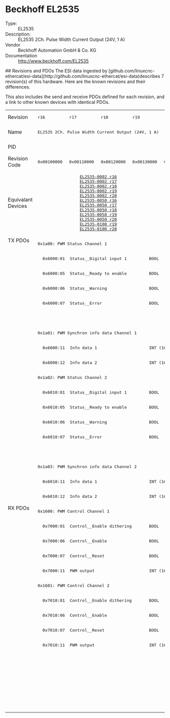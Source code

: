 #  Beckhoff EL2535

<dl>
  <dt>Type:</dt><dd>EL2535</dd>
  <dt>Description:</dt><dd>EL2535 2Ch. Pulse Width Current Output (24V, 1 A)</dd>
  <dt>Vendor</dt><dd>Beckhoff Automation GmbH & Co. KG</dd>
  <dt>Documentation</dt><dd><a href="http://www.beckhoff.com/EL2535">http://www.beckhoff.com/EL2535</a></dd>
</dl>
## Revisions and PDOs
The ESI data ingested by [github.com/linuxcnc-ethercat/esi-data](http://github.com/linuxcnc-ethercat/esi-data)describes 7 revision(s) of this hardware.  Here are the known revisions and their differences.

This also includes the send and receive PDOs defined for each revision, and a link to other known devices with identical PDOs.

<table>
<tr >
<td class="first">Revision</td>
<td ><pre>r16</pre></td>
<td ><pre>r17</pre></td>
<td ><pre>r18</pre></td>
<td ><pre>r19</pre></td>
<td ><pre>r21</pre></td>
<td ><pre>r22</pre></td>
<td ><pre>r23</pre></td>
</tr>
<tr >
<td class="first">Name</td>
<td  colspan=4 align="center"><pre>EL2535 2Ch. Pulse Width Current Output (24V, 1 A)</pre></td>
<td  colspan=3 align="center"><pre>EL2535 2Ch. Pulse Width Current Output (24V, 1A)</pre></td>
</tr>
<tr >
<td class="first">PID</td>
<td  colspan=7 align="center"><pre>0x09e73052</pre></td>
</tr>
<tr >
<td class="first">Revision Code</td>
<td ><pre>0x00100000</pre></td>
<td ><pre>0x00110000</pre></td>
<td ><pre>0x00120000</pre></td>
<td ><pre>0x00130000</pre></td>
<td ><pre>0x00150000</pre></td>
<td ><pre>0x00160000</pre></td>
<td ><pre>0x00170000</pre></td>
</tr>
<tr >
<td class="first">Equivalant Devices</td>
<td  colspan=4 align="center"><pre><a href="EL2535-0002">EL2535-0002 r16</a><br/><a href="EL2535-0002">EL2535-0002 r17</a><br/><a href="EL2535-0002">EL2535-0002 r18</a><br/><a href="EL2535-0002">EL2535-0002 r19</a><br/><a href="EL2535-0002">EL2535-0002 r20</a><br/><a href="EL2535-0050">EL2535-0050 r16</a><br/><a href="EL2535-0050">EL2535-0050 r17</a><br/><a href="EL2535-0050">EL2535-0050 r18</a><br/><a href="EL2535-0050">EL2535-0050 r19</a><br/><a href="EL2535-0050">EL2535-0050 r20</a><br/><a href="EL2535-0100">EL2535-0100 r19</a><br/><a href="EL2535-0100">EL2535-0100 r20</a></pre></td>
<td  colspan=2 align="center"><pre><a href="EL2535-0002">EL2535-0002 r21</a><br/><a href="EL2535-0002">EL2535-0002 r22</a><br/><a href="EL2535-0005">EL2535-0005 r22</a><br/><a href="EL2535-0050">EL2535-0050 r21</a><br/><a href="EL2535-0050">EL2535-0050 r22</a><br/><a href="EL2535-0100">EL2535-0100 r21</a><br/><a href="EL2535-0100">EL2535-0100 r22</a></pre></td>
<td ><pre><a href="EL2535-0002">EL2535-0002 r23</a><br/><a href="EL2535-0005">EL2535-0005 r23</a><br/><a href="EL2535-0050">EL2535-0050 r23</a><br/><a href="EL2535-0100">EL2535-0100 r23</a></pre></td>
</tr>
<tr class="txpdo pdosection">
<td class="first" rowspan=18 valign=top>TX PDOs</td>
<td colspan=7 align="left"><pre>0x1a00: PWM Status Channel 1</pre></td>
<td></td>
</tr>
<tr class="txpdo">
<td  colspan=7 align="left"><pre>  0x6000:01  Status__Digital input 1         BOOL</pre></td>
</tr>
<tr class="txpdo">
<td  colspan=7 align="left"><pre>  0x6000:05  Status__Ready to enable         BOOL</pre></td>
</tr>
<tr class="txpdo">
<td  colspan=7 align="left"><pre>  0x6000:06  Status__Warning                 BOOL</pre></td>
</tr>
<tr class="txpdo">
<td  colspan=7 align="left"><pre>  0x6000:07  Status__Error                   BOOL</pre></td>
</tr>
<tr class="txpdo">
<td  colspan=4 align="left"></td>
<td  colspan=3 align="left"><pre>  0x6000:10  Status__TxPDO Toggle            BOOL</pre></td>
</tr>
<tr class="txpdo pdosection">
<td  colspan=7 align="left"><pre>0x1a01: PWM Synchron info data Channel 1</pre></td>
</tr>
<tr class="txpdo">
<td  colspan=7 align="left"><pre>  0x6000:11  Info data 1                     INT (16 bits)</pre></td>
</tr>
<tr class="txpdo">
<td  colspan=7 align="left"><pre>  0x6000:12  Info data 2                     INT (16 bits)</pre></td>
</tr>
<tr class="txpdo pdosection">
<td  colspan=7 align="left"><pre>0x1a02: PWM Status Channel 2</pre></td>
</tr>
<tr class="txpdo">
<td  colspan=7 align="left"><pre>  0x6010:01  Status__Digital input 1         BOOL</pre></td>
</tr>
<tr class="txpdo">
<td  colspan=7 align="left"><pre>  0x6010:05  Status__Ready to enable         BOOL</pre></td>
</tr>
<tr class="txpdo">
<td  colspan=7 align="left"><pre>  0x6010:06  Status__Warning                 BOOL</pre></td>
</tr>
<tr class="txpdo">
<td  colspan=7 align="left"><pre>  0x6010:07  Status__Error                   BOOL</pre></td>
</tr>
<tr class="txpdo">
<td  colspan=4 align="left"></td>
<td  colspan=3 align="left"><pre>  0x6010:10  Status__TxPDO Toggle            BOOL</pre></td>
</tr>
<tr class="txpdo pdosection">
<td  colspan=7 align="left"><pre>0x1a03: PWM Synchron info data Channel 2</pre></td>
</tr>
<tr class="txpdo">
<td  colspan=7 align="left"><pre>  0x6010:11  Info data 1                     INT (16 bits)</pre></td>
</tr>
<tr class="txpdo">
<td  colspan=7 align="left"><pre>  0x6010:12  Info data 2                     INT (16 bits)</pre></td>
</tr>
<tr class="rxpdo pdosection">
<td class="first" rowspan=14 valign=top>RX PDOs</td>
<td colspan=7 align="left"><pre>0x1600: PWM Control Channel 1</pre></td>
<td></td>
</tr>
<tr class="rxpdo">
<td  colspan=7 align="left"><pre>  0x7000:01  Control__Enable dithering       BOOL</pre></td>
</tr>
<tr class="rxpdo">
<td  colspan=7 align="left"><pre>  0x7000:06  Control__Enable                 BOOL</pre></td>
</tr>
<tr class="rxpdo">
<td  colspan=7 align="left"><pre>  0x7000:07  Control__Reset                  BOOL</pre></td>
</tr>
<tr class="rxpdo">
<td  colspan=7 align="left"><pre>  0x7000:11  PWM output                      INT (16 bits)</pre></td>
</tr>
<tr class="rxpdo pdosection">
<td  colspan=7 align="left"><pre>0x1601: PWM Control Channel 2</pre></td>
</tr>
<tr class="rxpdo">
<td  colspan=7 align="left"><pre>  0x7010:01  Control__Enable dithering       BOOL</pre></td>
</tr>
<tr class="rxpdo">
<td  colspan=7 align="left"><pre>  0x7010:06  Control__Enable                 BOOL</pre></td>
</tr>
<tr class="rxpdo">
<td  colspan=7 align="left"><pre>  0x7010:07  Control__Reset                  BOOL</pre></td>
</tr>
<tr class="rxpdo">
<td  colspan=7 align="left"><pre>  0x7010:11  PWM output                      INT (16 bits)</pre></td>
</tr>
<tr class="rxpdo pdosection">
<td  colspan=6 align="left"></td>
<td ><pre>0x1602: PWM Dithering amplitude Channel 1</pre></td>
</tr>
<tr class="rxpdo">
<td  colspan=6 align="left"></td>
<td ><pre>  0x7000:12  Dithering amplitude             UINT (16 bits)</pre></td>
</tr>
<tr class="rxpdo pdosection">
<td  colspan=6 align="left"></td>
<td ><pre>0x1603: PWM Dithering amplitude Channel 2</pre></td>
</tr>
<tr class="rxpdo">
<td  colspan=6 align="left"></td>
<td ><pre>  0x7010:12  Dithering amplitude             UINT (16 bits)</pre></td>
</tr>
</table>

